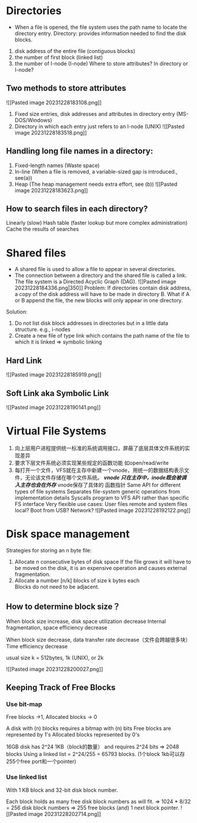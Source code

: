 # Directories 
- When a file is opened, the file system uses the path name to locate the directory entry. 
Directory: provides information needed to find the disk blocks.
1. disk address of the entire file (contiguous blocks)
2. the number of first block (linked list)
3. the number of I-node (I-node)
Where to store attributes? In directory or I-node?


## Two methods to store attributes
![[Pasted image 20231228183108.png]]
1. Fixed size entries, disk addresses and attributes in directory entry (MS-DOS/Windows) 
2. Directory in which each entry just refers to an I-node (UNIX)
![[Pasted image 20231228183518.png]]

## Handling long file names in a directory:
1. Fixed-length names (Waste space)
2. In-line (When a file is removed, a variable-sized gap is introduced., see(a))
3. Heap (The heap management needs extra effort, see (b))
![[Pasted image 20231228183623.png]]
## How to search files in each directory?
Linearly  (slow)
Hash table  (faster lookup but more complex administration)
Cache the results of searches

# Shared files
- A shared file is used to allow a file to appear in several directories.
- The connection between a directory and the shared file is called a link. The file system is a Directed Acyclic Graph (DAG).
![[Pasted image 20231228184336.png|350]]
Problem: 
If directories contain disk address, a copy of the disk address will have to be made in directory B.  What if A or B append the file, the new blocks will only appear in one directory.

Solution:	
1. Do not list disk block addresses in directories but in a little data structure.   e.g., i-nodes
2. Create a new file of type link which contains the path name of the file to which it is linked  => symbolic linking   


## Hard Link
![[Pasted image 20231228185919.png]]
## Soft Link aka Symbolic Link
![[Pasted image 20231228190141.png]]

# Virtual File Systems
1. 向上层用户进程提供统一标准的系统调用接口，屏蔽了底层具体文件系统的实现差异
2. 要求下层文件系统必须实现某些规定的函数功能 如open/read/write
3. 每打开一个文件，VFS就在主存中新建一个vnode，用统一的数据结构表示文件，无论该文件存储在哪个文件系统。 ***vnode 只在主存中，inode既会被调入主存也会在外存***  vnode保存了具体的 函数指针
Same API for different types of file systems
	Separates file-system generic operations from implementation details 
	Syscalls program to VFS API rather than specific FS interface 
Very flexible use cases: 
	User files remote and system files local?
	Boot from USB? Network? 
![[Pasted image 20231228192122.png]]

# Disk space management
Strategies for storing an n byte file:
1. Allocate n consecutive bytes of disk space
	If the file grows it will have to be moved on the disk,  it is an expensive operation and causes external fragmentation. 
2. Allocate a number [n/k] blocks of size k bytes each       
   Blocks do not need to be adjacent.
## How to determine block size？
When block size increase, disk space utilization decrease 
	Internal fragmentation, space efficiency decrease
	
When block size decrease, data transfer rate decrease（文件会跨越很多块）
	Time efficiency decrease
	
usual size k = 512bytes, 1k (UNIX), or 2k
  
![[Pasted image 20231228200027.png]]
## Keeping Track of Free Blocks 
### Use bit-map
Free blocks ->1,  Allocated blocks ->  0

A disk with (n) blocks requires a bitmap with (n) bits
Free blocks are represented by 1's
Allocated blocks represented by 0's

16GB disk has 2^24 1KB（block的数量） and requires 2^24 bits => 2048 blocks
Using a linked list = 2^24/255 = 65793 blocks. (1个block 1kb可以存255个free port和一个pointer)

### Use linked list
With 1 KB block and 32-bit disk block number.

Each block holds as many free disk block numbers as will fit. => 1024 * 8/32 = 256 disk block numbers => 255 free blocks (and) 1 next block pointer. 
![[Pasted image 20231228202714.png]]
